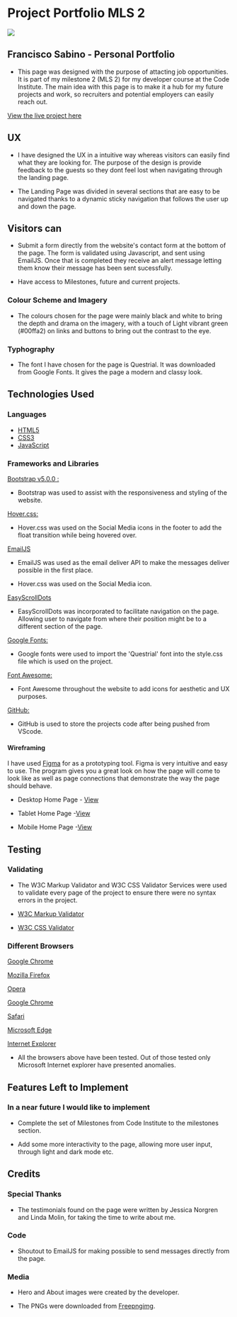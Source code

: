 # Project Portfolio MLS 2

<img src="https://github.com/fdasabino/Portfolio-Project/blob/master/assets/images/Wire.png">

## Francisco Sabino - Personal Portfolio

- This page was designed with the purpose of attacting job opportunities. It is part of my milestone 2 (MLS 2) for my developer course at the Code Institute. The main idea with this page is to make it a hub for my future projects and work, so recruiters and potential employers can easily reach out.

[View the live project here](https://fdasabino.github.io/Portfolio-Project/)

## UX

- I have designed the UX in a intuitive way whereas visitors can easily find what they are looking for. The purpose of the design is provide feedback to the guests so they dont feel lost when navigating through the landing page.

- The Landing Page was divided in several sections that are easy to be navigated thanks to a dynamic sticky navigation that follows the user up and down the page.

## Visitors can

- Submit a form directly from the website's contact form at the bottom of the page. The form is validated using Javascript, and sent using EmailJS. Once that is completed they receive an alert message letting them know their message has been sent sucessfully.

- Have access to Milestones, future and current projects.

### Colour Scheme and Imagery

- The colours chosen for the page were mainly black and white to bring the depth and drama on the imagery, with a touch of Light vibrant green (#00ffa2) on links and buttons to bring out the contrast to the eye.

### Typhography

- The font I have chosen for the page is Questrial. It was downloaded from Google Fonts. It gives the page a modern and classy look.

## Technologies Used

### Languages

- [HTML5](https://en.wikipedia.org/wiki/HTML5)
- [CSS3](https://en.wikipedia.org/wiki/Cascading_Style_Sheets)
- [JavaScript](https://en.wikipedia.org/wiki/javascript)

### Frameworks and Libraries

[Bootstrap v5.0.0 :](https://getbootstrap.com/)

- Bootstrap was used to assist with the responsiveness and styling of the website.

[Hover.css:](https://ianlunn.github.io/Hover/)

- Hover.css was used on the Social Media icons in the footer to add the float transition while being hovered over.

[EmailJS](https://www.emailjs.com/)

- EmailJS was used as the email deliver API to make the messages deliver possible in the first place.

- Hover.css was used on the Social Media icon.

[EasyScrollDots](https://github.com/Superhands89/EasyScrollDots)

- EasyScrollDots was incorporated to facilitate navigation on the page. Allowing user to navigate from where their position might be to a different section of the page.

[Google Fonts:](https://fonts.google.com/)

- Google fonts were used to import the 'Questrial' font into the style.css file which is used on the project.

[Font Awesome:](https://fontawesome.com/)

- Font Awesome throughout the website to add icons for aesthetic and UX purposes.

[GitHub:](https://github.com/)

- GitHub is used to store the projects code after being pushed from VScode.

#### Wireframing

I have used [Figma](https://figma.com/) for as a prototyping tool. Figma is very intuitive and easy to use. The program gives you a great look on how the page will come to look like as well as page connections that demonstrate the way the page should behave.

- Desktop Home Page - [View](https://www.figma.com/proto/YIKdCz5k5o1l4NaIjVVt1h/Francisco-Sabino-Portfolio?node-id=7%3A191)

- Tablet Home Page -[View](https://www.figma.com/proto/YIKdCz5k5o1l4NaIjVVt1h/Francisco-Sabino---Portfolio?node-id=7%3A199&scaling=min-zoom)

- Mobile Home Page -[View](https://www.figma.com/proto/YIKdCz5k5o1l4NaIjVVt1h/Francisco-Sabino-Portfolio?node-id=0%3A1)

## Testing

### Validating

- The W3C Markup Validator and W3C CSS Validator Services were used to validate every page of the project to ensure there were no syntax errors in the project.

- [W3C Markup Validator](https://jigsaw.w3.org/css-validator/#validate_by_input)
- [W3C CSS Validator](https://jigsaw.w3.org/css-validator/#validate_by_input)

### Different Browsers

[Google Chrome](https://www.google.com/chrome/)

[Mozilla Firefox](https://www.mozilla.org/en-US/firefox/new/)

[Opera](https://www.opera.com/)

[Google Chrome](https://www.google.com/chrome/)

[Safari](https://www.apple.com/safari/)

[Microsoft Edge](https://www.microsoft.com/en-us/edge)

[Internet Explorer](https://support.microsoft.com/en-us/windows/internet-explorer-downloads-d49e1f0d-571c-9a7b-d97e-be248806ca70)

- All the browsers above have been tested. Out of those tested only Microsoft Internet explorer have presented anomalies.

## Features Left to Implement

### In a near future I would like to implement

- Complete the set of Milestones from Code Institute to the milestones section.

- Add some more interactivity to the page, allowing more user input, through light and dark mode etc.

## Credits

### Special Thanks

- The testimonials found on the page were written by Jessica Norgren and Linda Molin, for taking the time to write about me.

### Code

- Shoutout to EmailJS for making possible to send messages directly from the page.

### Media

- Hero and About images were created by the developer.

- The PNGs were downloaded from [Freepngimg](https://freepngimg.com/).
